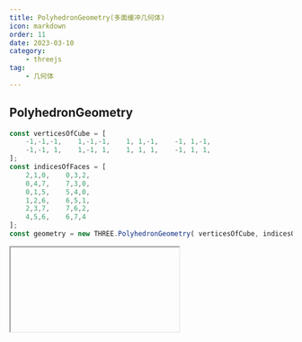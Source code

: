 ```yaml
---
title: PolyhedronGeometry(多面缓冲几何体)
icon: markdown
order: 11
date: 2023-03-10
category:
    - threejs
tag:
    - 几何体
---
```


## PolyhedronGeometry

```js
const verticesOfCube = [
    -1,-1,-1,    1,-1,-1,    1, 1,-1,    -1, 1,-1,
    -1,-1, 1,    1,-1, 1,    1, 1, 1,    -1, 1, 1,
];
const indicesOfFaces = [
    2,1,0,    0,3,2,
    0,4,7,    7,3,0,
    0,1,5,    5,4,0,
    1,2,6,    6,5,1,
    2,3,7,    7,6,2,
    4,5,6,    6,7,4
];
const geometry = new THREE.PolyhedronGeometry( verticesOfCube, indicesOfFaces, 6, 2 );
```

<IFrame url="https://luotainxu-demo.netlify.app/#/threejs/geometry/polyhedronGeometry"/>

## 构造器

### vertices : Array

一个顶点Array（数组）：[1,1,1, -1,-1,-1, ... ]

### indices : Array

一个构成面的索引Array（数组）， [0,1,2, 2,3,0, ... ]

### radius : Float

最终形状的半径

### detail : Integer

将对这个几何体细分多少个级别。细节越多，形状就越平滑

## 属性

共有属性请参见其基类[BufferGeometry](/threejs/几何体/BufferGeometry.md)

### .parameters : Object

一个包含着构造函数中每个参数的对象。在对象实例化之后，对该属性的任何修改都不会改变这个几何体

## 方法

共有方法请参见其基类[BufferGeometry](/threejs/几何体/BufferGeometry.md)
